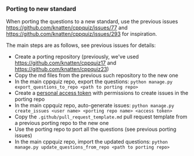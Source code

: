 ### Porting to new standard

When porting the questions to a new standard, use the previous issues https://github.com/knatten/cppquiz/issues/77 and https://github.com/knatten/cppquiz/issues/293 for inspiration.

The main steps are as follows, see previous issues for details:
- Create a porting repository (previously, we've used https://github.com/knatten/cppquiz17 and https://github.com/knatten/cppquiz23)
- Copy the md files from the previous such repository to the new one
- In the main cppquiz repo, export the questions: `python manage.py export_questions_to_repo <path to porting repo>`
- Create a [personal access token](https://github.com/settings/tokens?type=beta) with permissions to create issues in the porting repo
- In the main cppquiz repo, auto-generate issues: `python manage.py create_issues <user name> <porting repo name> <access token>`
- Copy the `.github/pull_request_template.md` pull request template from a previous porting repo to the new one
- Use the porting repo to port all the questions (see previous porting issues)
- In the main cppquiz repo, import the updated questions: `python manage.py update_questions_from_repo <path to porting repo>`
